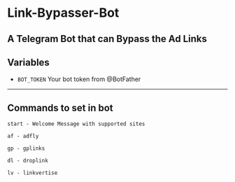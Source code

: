 # Link-Bypasser-Bot

A Telegram Bot that can Bypass the Ad Links
---

## Variables

- `BOT_TOKEN` Your bot token from @BotFather

---


## Commands to set in bot

```
start - Welcome Message with supported sites

af - adfly

gp - gplinks

dl - droplink

lv - linkvertise
```

